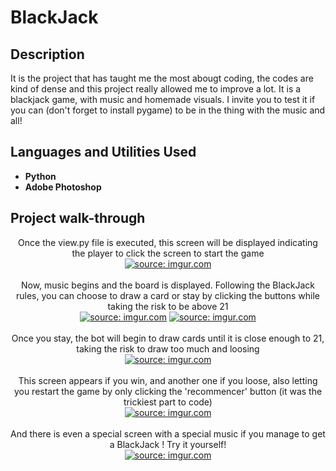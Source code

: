 <h1>BlackJack</h1>

<h2>Description</h2>
It is the project that has taught me the most abougt coding, the codes are kind of dense and this project really allowed me to improve a lot. It is a blackjack game, with music and homemade visuals. I invite you to test it if you can (don't forget to install pygame) to be in the thing with the music and all!
<br />


<h2>Languages and Utilities Used</h2>

- <b>Python</b>
- <b>Adobe Photoshop</b>


<h2>Project walk-through</h2>

<p align="center">
Once the view.py file is executed, this screen will be displayed indicating the player to click the screen to start the game<br/>
<a href="https://imgur.com/uDGlM5S"><img src="https://i.imgur.com/uDGlM5S.png" title="source: imgur.com" /></a>
<br />
<br />
Now, music begins and the board is displayed. Following the BlackJack rules, you can choose to draw a card or stay by clicking the buttons while taking the risk to be above 21<br/>
<a href="https://imgur.com/D1wDQyN"><img src="https://i.imgur.com/D1wDQyN.png" title="source: imgur.com" /></a>
<a href="https://imgur.com/p2KSbdP"><img src="https://i.imgur.com/p2KSbdP.png" title="source: imgur.com" /></a>
<br />
<br />
Once you stay, the bot will begin to draw cards until it is close enough to 21, taking the risk to draw too much and loosing<br/>
<a href="https://imgur.com/7xk8eHC"><img src="https://i.imgur.com/7xk8eHC.png" title="source: imgur.com" /></a>
<br />
<br />
This screen appears if you win, and another one if you loose, also letting you restart the game by only clicking the 'recommencer' button (it was the trickiest part to code)<br/>
<a href="https://imgur.com/LlMr09M"><img src="https://i.imgur.com/LlMr09M.png" title="source: imgur.com" /></a>
<br />
<br />
And there is even a special screen with a special music if you manage to get a BlackJack ! Try it yourself! <br/>
<a href="https://imgur.com/9JQ7JMm"><img src="https://i.imgur.com/9JQ7JMm.png" title="source: imgur.com" /></a>
<br />
<br />

